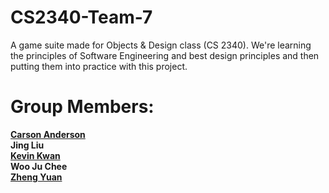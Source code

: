 # CS2340-Team-7
A game suite made for Objects & Design class (CS 2340). We're learning the principles of Software Engineering and best design principles and then putting them into practice with this project.

<h1>Group Members:</h1>
<p><b> 
<a href="https://ityreal.github.io/portfolio/" target="_blank">Carson Anderson</a><br/>
Jing Liu<br/>
<a href="https://www.koolkev246.com/" target="_blank">Kevin Kwan</a><br/>
Woo Ju Chee<br/>
<a href="https://www.yuanzheng01.com/" target="_blank">Zheng Yuan</a><br/>
</b></p>

